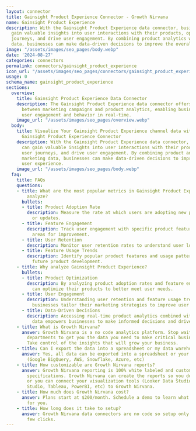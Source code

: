 ```yaml
---
layout: connector
title: Gainsight Product Experience Connector - Growth Nirvana
name: Gainsight Product Experience
description: With the Gainsight Product Experience data connector, businesses can
  gain valuable insights into user interactions with their products, optimize user
  journeys, and drive user engagement. By combining product analytics with marketing
  data, businesses can make data-driven decisions to improve the overall user experience.
image: "/assets/images/seo_pages/body.webp"
date: '2024-08-27'
categories: connectors
permalink: connectors/gainsight_product_experience
icon_url: "/assets/images/seo_pages/connectors/gainsight_product_experience"
usage: 0
schema_name: gainsight_product_experience
sections:
  overview:
    title: Gainsight Product Experience Data Connector
    description: The Gainsight Product Experience data connector offers seamless integration
      between marketing campaigns and product analytics, enabling businesses to track
      user engagement and behavior in real-time.
    image_url: "/assets/images/seo_pages/overview.webp"
  body:
    title: Visualize Your Gainsight Product Experience channel data with Growth Nirvana's
      Gainsight Product Experience Connector
    description: With the Gainsight Product Experience data connector, businesses
      can gain valuable insights into user interactions with their products, optimize
      user journeys, and drive user engagement. By combining product analytics with
      marketing data, businesses can make data-driven decisions to improve the overall
      user experience.
    image_url: "/assets/images/seo_pages/body.webp"
  faq:
    title: FAQs
    questions:
    - title: What are the most popular metrics in Gainsight Product Experience to
        analyze?
      bullets:
      - title: Product Adoption Rate
        description: Measure the rate at which users are adopting new product features
          or updates.
      - title: Feature Engagement
        description: Track user engagement with specific product features to identify
          areas for improvement.
      - title: User Retention
        description: Monitor user retention rates to understand user loyalty and satisfaction.
      - title: Feature Usage Trends
        description: Identify popular product features and usage patterns to inform
          future product development.
    - title: Why analyze Gainsight Product Experience?
      bullets:
      - title: Product Optimization
        description: By analyzing product adoption rates and feature engagement, businesses
          can optimize their products to better meet user needs.
      - title: User Engagement
        description: Understanding user retention and feature usage trends can help
          businesses tailor their marketing strategies to improve user engagement.
      - title: Data-Driven Decisions
        description: Accessing real-time product analytics combined with marketing
          data empowers businesses to make informed decisions and drive business growth.
    - title: What is Growth Nirvana?
      answer: Growth Nirvana is a no code analytics platform. Stop waiting for other
        departments to get you the data you need to make critical business decisions.
        Take control of the insights that will grow your business.
    - title: Can I export the data into a spreadsheet or my data warehouse?
      answer: Yes, all data can be exported into a spreadsheet or your data warehouse
        (Google BigQuery, AWS, Snowflake, Azure, etc)
    - title: How customizable are Growth Nirvana reports?
      answer: Growth Nirvana reporting is 100% white labeled and customized to your
        specifications. Growth Nirvana can create the reports so you don’t have to
        or you can connect your visualization tools (Looker Data Studio/Google Data
        Studio, Tableau, PowerBI, etc) to Growth Nirvana.
    - title: How much does Growth Nirvana cost?
      answer: Plans start at $200/month. Schedule a demo to learn what plan is best
        for you.
    - title: How long does it take to setup?
      answer: Growth Nirvana data connectors are no code so setup only requires a
        few clicks.
---
```

